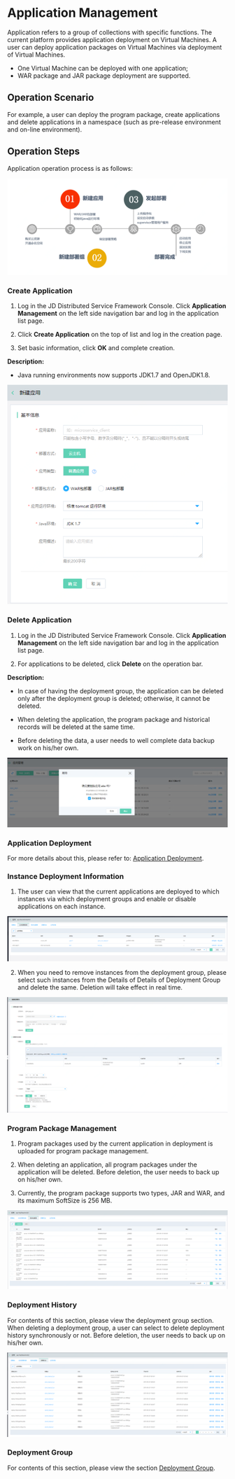 #  Application Management
Application refers to a group of collections with specific functions. The current platform provides application deployment on Virtual Machines. A user can deploy application packages on Virtual Machines via deployment of Virtual Machines.

- One Virtual Machine can be deployed with one application;
- WAR package and JAR package deployment are supported.


## Operation Scenario

For example, a user can deploy the program package, create applications and delete applications in a namespace (such as pre-release environment and on-line environment).

## Operation Steps

Application operation process is as follows:

![](../../../../../image/Internet-Middleware/JD-Distributed-Service-Framework/app-flow.png)



### Create Application

1. 	Log in the JD Distributed Service Framework Console. Click **Application Management** on the left side navigation bar and log in the application list page.

2.	 Click **Create Application** on the top of list and log in the creation page.

3.	 Set basic information, click **OK** and complete creation.

**Description:**

-  Java running environments now supports JDK1.7 and OpenJDK1.8.


![](../../../../../image/Internet-Middleware/JD-Distributed-Service-Framework/app-create-11.png)


### Delete Application

1. Log in the JD Distributed Service Framework Console.	Click **Application Management** on the left side navigation bar and log in the application list page.

2. For applications to be deleted, click **Delete** on the operation bar.

**Description:**

- In case of having the deployment group, the application can be deleted only after the deployment group is deleted; otherwise, it cannot be deleted.

- When deleting the application, the program package and historical records will be deleted at the same time.

- Before deleting the data, a user needs to well complete data backup work on his/her own.


![](../../../../../image/Internet-Middleware/JD-Distributed-Service-Framework/app-del-1.png)


### Application Deployment

For more details about this, please refer to: [Application Deployment](APPDeloy.md).


### Instance Deployment Information

1. The user can view that the current applications are deployed to which instances via which deployment groups and enable or disable applications on each instance.


![](../../../../../image/Internet-Middleware/JD-Distributed-Service-Framework/app-slbsxx.png)


2. When you need to remove instances from the deployment group, please select such instances from the Details of Details of Deployment Group and delete the same. Deletion will take effect in real time. 

![](../../../../../image/Internet-Middleware/JD-Distributed-Service-Framework/app-bsz-edit.png)


### Program Package Management

1. Program packages used by the current application in deployment is uploaded for program package management.

2. When deleting an application, all program packages under the application will be deleted. Before deletion, the user needs to back up on his/her own.

3. Currently, the program package supports two types, JAR and WAR, and its maximum SoftSize is 256 MB.

![](../../../../../image/Internet-Middleware/JD-Distributed-Service-Framework/app-cxb-list-1.png)



### Deployment History

For contents of this section, please view the deployment group section. When deleting a deployment group, a user can select to delete deployment history synchronously or not. Before deletion, the user needs to back up on his/her own.

![](../../../../../image/Internet-Middleware/JD-Distributed-Service-Framework/app-bsz-history-list.png)


### Deployment Group

For contents of this section, please view the section [Deployment Group](Deploy-Group.md).


